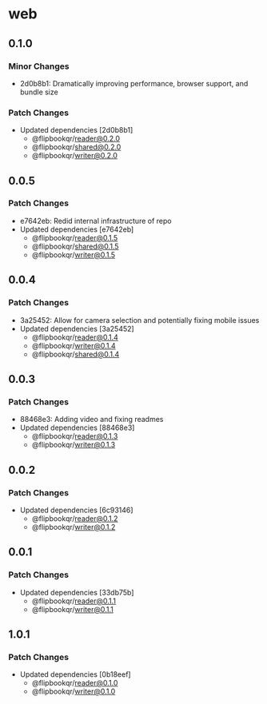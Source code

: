 # web

## 0.1.0

### Minor Changes

- 2d0b8b1: Dramatically improving performance, browser support, and bundle size

### Patch Changes

- Updated dependencies [2d0b8b1]
  - @flipbookqr/reader@0.2.0
  - @flipbookqr/shared@0.2.0
  - @flipbookqr/writer@0.2.0

## 0.0.5

### Patch Changes

- e7642eb: Redid internal infrastructure of repo
- Updated dependencies [e7642eb]
  - @flipbookqr/reader@0.1.5
  - @flipbookqr/shared@0.1.5
  - @flipbookqr/writer@0.1.5

## 0.0.4

### Patch Changes

- 3a25452: Allow for camera selection and potentially fixing mobile issues
- Updated dependencies [3a25452]
  - @flipbookqr/reader@0.1.4
  - @flipbookqr/writer@0.1.4
  - @flipbookqr/shared@0.1.4

## 0.0.3

### Patch Changes

- 88468e3: Adding video and fixing readmes
- Updated dependencies [88468e3]
  - @flipbookqr/reader@0.1.3
  - @flipbookqr/writer@0.1.3

## 0.0.2

### Patch Changes

- Updated dependencies [6c93146]
  - @flipbookqr/reader@0.1.2
  - @flipbookqr/writer@0.1.2

## 0.0.1

### Patch Changes

- Updated dependencies [33db75b]
  - @flipbookqr/reader@0.1.1
  - @flipbookqr/writer@0.1.1

## 1.0.1

### Patch Changes

- Updated dependencies [0b18eef]
  - @flipbookqr/reader@0.1.0
  - @flipbookqr/writer@0.1.0
